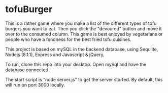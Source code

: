 # tofuBurger

This is a rather game where you make a list of the different types of tofu burgers you want to eat. 
Then you click the "devoured" button and move it over to the consumed column. 
This game is best enjoyed by vegetarians or people who have a fondness for the best fried tofu cuisines.

This project is based on mySQL in the backend database, using Sequlite, Nodejs (8.1.1), Express and Javascript & jQuery. 

To run, clone this repo into your desktop.
Open mySql and have the database connected. 

The start script is "node server.js" to get the server started. 
By default, this will run on port 3000 locally. 
